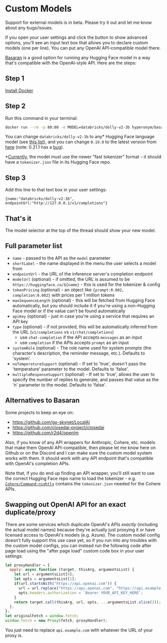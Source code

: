 # Custom Models

Support for external models is in beta. Please try it out and let me know about any bugs/issues.

If you open your user settings and click the button to show advanced options, you'll see an input text box that allows you to declare custom models (one per line). You can put any OpenAI API-compatible model there.

[Basaran](https://github.com/hyperonym/basaran) is a good option for running any Hugging Face model in a way that's compatible with the OpenAI-style API. Here are the steps:

## Step 1

[Install Docker](https://docs.docker.com/get-docker/)

## Step 2

Run this command in your terminal:

```bash
docker run --rm -p 80:80 -e MODEL=databricks/dolly-v2-3b hyperonym/basaran:0.19.0
```

You can change `databricks/dolly-v2-3b` to any* Hugging Face language model (see [this list](https://huggingface.co/models?pipeline_tag=text-generation)), and you can change `0.19.0` to the latest version from [here](https://hub.docker.com/r/hyperonym/basaran/tags) (note: 0.21.1 has a [bug](https://github.com/hyperonym/basaran/issues/253)).

*[Currently](https://github.com/xenova/transformers.js/issues/93), the model must use the newer "fast tokenizer" format - it should have a `tokenizer.json` file in its Hugging Face repo.

## Step 3

Add this line to that text box in your user settings:

```json5
{name:"databricks/dolly-v2-3b", endpointUrl:"http://127.0.0.1/v1/completions"}
```

## That's it

The model selector at the top of the thread should show your new model.

## Full parameter list

* `name` - passed to the API as the `model` parameter
* `shortLabel` - the name displayed in the menu the user selects a model from
* `endpointUrl` - the URL of the inference server's completion endpoint
* `modelUrl` (optional) - if omitted, the URL is assumed to be `https://huggingface.co/${name}` - this is used for the tokenizer & config
* `tokenPricing` (optional) - an object like `{prompt:0.002, completion:0.002}` with prices per 1 million tokens
* `maxSequenceLength` (optional) - this will be fetched from Hugging Face automatically, but you should include it if you're using a non-Hugging Face model or if the value can't be found automatically
* `apiKey` (optional) - just in case you're using a service that requires an API key
* `type` (optional) - if not provided, this will be automatically inferred from the URL (`v1/completions` vs `v1/chat/completions`)
  * use `chat-completion` if the API accepts `messages` as an input
  * use `completion` if the APIs accepts `prompt` as an input
* `systemRole` (optional) - The role name used for system prompts (the character's description, the reminder message, etc.). Defaults to 'system'.
* `noTemperatureSupport` (optional) - If set to 'true', doesn't pass the 'temperature' parameter to the model. Defaults to 'false'.
* `multipleResponseSupport` (optional) - If set to 'true', allows the user to specify the number of replies to generate, and passes that value as the 'n' parameter to the model. Defaults to 'false'.

## Alternatives to Basaran

Some projects to keep an eye on:

* <https://github.com/go-skynet/LocalAI>
* <https://github.com/closedai-project/closedai>
* <https://github.com/r2d4/openlm>

Also, if you know of any API wrappers for Anthropic, Cohere, etc. models that make them OpenAI API-compatible, then please let me know here on Github or on the Discord and I can make sure the custom model system works with them. It should work with any API endpoint that's compatible with OpenAI's completion APIs.

Note that, if you do end up finding an API wrapper, you'll still want to use the correct Hugging Face repo name to load the tokenizer - e.g. [`Cohere/Command-nightly`](https://huggingface.co/Cohere/Command-nightly) contains the `tokenizer.json` needed for the Cohere APIs.

## Swapping out OpenAI API for an exact duplicate/proxy

There are some services which duplicate OpenAI's APIs *exactly* (including the actual model names) because they're actually just proxying it or have licensed access to OpenAI's models (e.g. Azure). The custom model config doesn't fully support this use case yet, so if you run into any troubles with the custom model configs, you can instead run the following code after page load using the "after page load" custom code box in your user settings:

```js
let proxyHandler = {
  apply: async function (target, thisArg, argumentsList) {
    let url = argumentsList[0];
    let opts = argumentsList[1];
    if(url.startsWith("https://api.openai.com")) {
      url = url.replace("https://api.openai.com", "https://api.example.com");
      opts.headers.authorization = `Bearer YOUR_API_KEY_HERE`;
    }
    return target.call(thisArg, url, opts, ...argumentsList.slice(2));
  },
};
let originalFetch = window.fetch;
window.fetch = new Proxy(fetch, proxyHandler);
```

You just need to replace `api.example.com` with whatever the URL of your proxy is.
